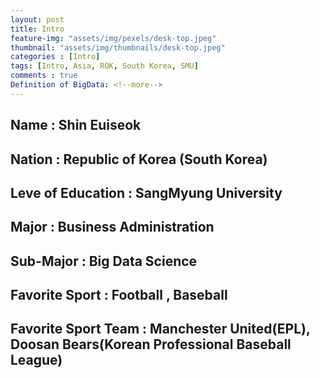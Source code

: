 ```yaml
---
layout: post
title: Intro
feature-img: "assets/img/pexels/desk-top.jpeg"
thumbnail: "assets/img/thumbnails/desk-top.jpeg"
categories : [Intro]
tags: [Intro, Asia, ROK, South Korea, SMU]
comments : true
Definition of BigData: <!--more-->
---
```


## Name : Shin Euiseok
## Nation : Republic of Korea (South Korea)
## Leve of Education : SangMyung University
## Major : Business Administration
## Sub-Major : Big Data Science
## Favorite Sport : Football , Baseball
## Favorite Sport Team : Manchester United(EPL), Doosan Bears(Korean Professional Baseball League)
